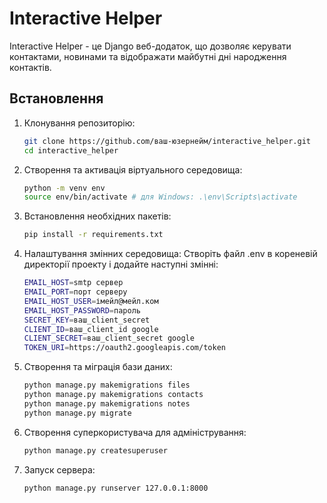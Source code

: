 # Interactive Helper

Interactive Helper - це Django веб-додаток, що дозволяє керувати контактами, новинами та відображати майбутні дні народження контактів.

## Встановлення

1. Клонування репозиторію:

   ```bash
   git clone https://github.com/ваш-юзернейм/interactive_helper.git
   cd interactive_helper
2. Створення та активація віртуального середовища:
    ```bash
   python -m venv env
   source env/bin/activate # для Windows: .\env\Scripts\activate
3. Встановлення необхідних пакетів:
   ```bash
   pip install -r requirements.txt
4. Налаштування змінних середовища:
Створіть файл .env в кореневій директорії проекту і додайте наступні змінні:
   ```bash
   EMAIL_HOST=smtp сервер
   EMAIL_PORT=порт серверу
   EMAIL_HOST_USER=імейл@мейл.ком
   EMAIL_HOST_PASSWORD=пароль
   SECRET_KEY=ваш_client_secret
   CLIENT_ID=ваш_client_id google
   CLIENT_SECRET=ваш_client_secret google
   TOKEN_URI=https://oauth2.googleapis.com/token
5. Створення та міграція бази даних:
   ```bash
   python manage.py makemigrations files
   python manage.py makemigrations contacts
   python manage.py makemigrations notes
   python manage.py migrate
6. Створення суперкористувача для адміністрування:
   ```bash
   python manage.py createsuperuser
7. Запуск сервера:
   ```bash
   python manage.py runserver 127.0.0.1:8000

